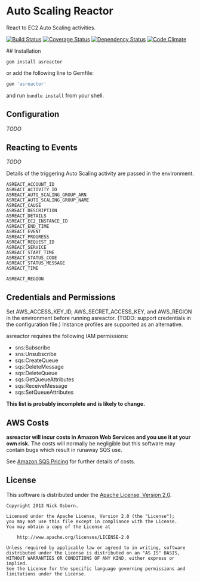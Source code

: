 # Auto Scaling Reactor

React to EC2 Auto Scaling activities.

[![Build Status](https://travis-ci.org/redzebra/asreactor.png?branch=master)](https://travis-ci.org/redzebra/asreactor)
[![Coverage Status](https://coveralls.io/repos/redzebra/asreactor/badge.png?branch=master)](https://coveralls.io/r/redzebra/asreactor?branch=master)
[![Dependency Status](https://gemnasium.com/redzebra/asreactor.png)](https://gemnasium.com/redzebra/asreactor)
[![Code Climate](https://codeclimate.com/github/redzebra/asreactor.png)](https://codeclimate.com/github/redzebra/asreactor)

## Installation

```shell
gem install asreactor
```
or add the following line to Gemfile:

```ruby
gem 'asreactor'
```
and run `bundle install` from your shell.

## Configuration

_TODO_

## Reacting to Events

_TODO_

Details of the triggering Auto Scaling activity are passed in the environment.

```shell
ASREACT_ACCOUNT_ID
ASREACT_ACTIVITY_ID
ASREACT_AUTO_SCALING_GROUP_ARN
ASREACT_AUTO_SCALING_GROUP_NAME
ASREACT_CAUSE
ASREACT_DESCRIPTION
ASREACT_DETAILS
ASREACT_EC2_INSTANCE_ID
ASREACT_END_TIME
ASREACT_EVENT
ASREACT_PROGRESS
ASREACT_REQUEST_ID
ASREACT_SERVICE
ASREACT_START_TIME
ASREACT_STATUS_CODE
ASREACT_STATUS_MESSAGE
ASREACT_TIME

ASREACT_REGION
```

## Credentials and Permissions

Set AWS_ACCESS_KEY_ID, AWS_SECRET_ACCESS_KEY, and AWS_REGION in the environment before running asreactor. (TODO: support credentials in the configuration file.) Instance profiles are supported as an alternative.

asreactor requires the following IAM permissions:

  - sns:Subscribe
  - sns:Unsubscribe
  - sqs:CreateQueue
  - sqs:DeleteMessage
  - sqs:DeleteQueue
  - sqs:GetQueueAttributes
  - sqs:ReceiveMessage
  - sqs:SetQueueAttributes

**This list is probably incomplete and is likely to change.**

## AWS Costs

**asreactor will incur costs in Amazon Web Services and you use it at your own
risk.** The costs will normally be negligible but this software may contain
bugs which result in runaway SQS use.

See [Amazon SQS Pricing][Amazon SQS Pricing] for further details of costs.

## License

This software is distributed under the
[Apache License, Version 2.0](http://www.apache.org/licenses/LICENSE-2.0).

```no-highlight
Copyright 2013 Nick Osborn.

Licensed under the Apache License, Version 2.0 (the "License");
you may not use this file except in compliance with the License.
You may obtain a copy of the License at

    http://www.apache.org/licenses/LICENSE-2.0

Unless required by applicable law or agreed to in writing, software
distributed under the License is distributed on an "AS IS" BASIS,
WITHOUT WARRANTIES OR CONDITIONS OF ANY KIND, either express or implied.
See the License for the specific language governing permissions and
limitations under the License.
```

[Amazon SQS Pricing]: http://aws.amazon.com/sqs/#pricing
